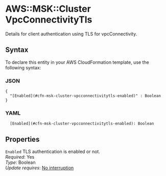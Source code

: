 # AWS::MSK::Cluster VpcConnectivityTls<a name="aws-properties-msk-cluster-vpcconnectivitytls"></a>

Details for client authentication using TLS for vpcConnectivity\.

## Syntax<a name="aws-properties-msk-cluster-vpcconnectivitytls-syntax"></a>

To declare this entity in your AWS CloudFormation template, use the following syntax:

### JSON<a name="aws-properties-msk-cluster-vpcconnectivitytls-syntax.json"></a>

```
{
  "[Enabled](#cfn-msk-cluster-vpcconnectivitytls-enabled)" : Boolean
}
```

### YAML<a name="aws-properties-msk-cluster-vpcconnectivitytls-syntax.yaml"></a>

```
  [Enabled](#cfn-msk-cluster-vpcconnectivitytls-enabled): Boolean
```

## Properties<a name="aws-properties-msk-cluster-vpcconnectivitytls-properties"></a>

`Enabled`  <a name="cfn-msk-cluster-vpcconnectivitytls-enabled"></a>
TLS authentication is enabled or not\.  
*Required*: Yes  
*Type*: Boolean  
*Update requires*: [No interruption](https://docs.aws.amazon.com/AWSCloudFormation/latest/UserGuide/using-cfn-updating-stacks-update-behaviors.html#update-no-interrupt)
